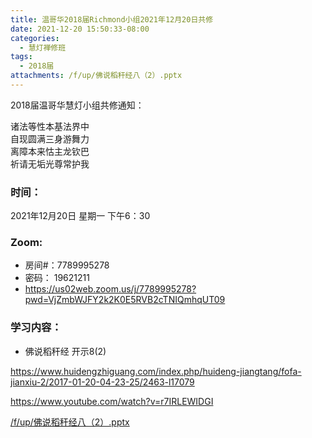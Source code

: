 ```yaml
---
title: 温哥华2018届Richmond小组2021年12月20日共修
date: 2021-12-20 15:50:33-08:00
categories:
  - 慧灯禅修班
tags:
  - 2018届
attachments: /f/up/佛说稻秆经八（2）.pptx
---
```

2018届温哥华慧灯小组共修通知：

诸法等性本基法界中\
自现圆满三身游舞力\
离障本来怙主龙钦巴\
祈请无垢光尊常护我  

### 时间：

2021年12月20日 星期一 下午6：30

### Zoom:

* 房间#：7789995278 
* 密码： 19621211
* <https://us02web.zoom.us/j/7789995278?pwd=VjZmbWJFY2k2K0E5RVB2cTNIQmhqUT09>

### 学习内容：

* 佛说稻秆经 开示8(2)

<https://www.huidengzhiguang.com/index.php/huideng-jiangtang/fofa-jianxiu-2/2017-01-20-04-23-25/2463-l17079>

<https://www.youtube.com/watch?v=r7IRLEWIDGI>

[/f/up/佛说稻秆经八（2）.pptx](/f/up/佛说稻秆经八（2）.pptx)
